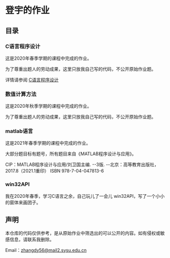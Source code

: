 # 登宇的作业

## 目录

### C语言程序设计

这是2020年春季学期的课程中完成的作业。

为了尊重出题人的劳动成果，这里只放我自己写的代码，不公开原始作业题。

详情请参阅 [C语言程序设计](C语言程序设计/)

### 数值计算方法

这是2020年秋季学期的课程中完成的作业。

为了尊重出题人的劳动成果，这里只放我自己写的代码，不公开原始作业题。

### matlab语言

这是2021年春季学期的课程中完成的作业。

大部分题目标有题号，所有题目来自《MATLAB程序设计与应用》。

CIP：MATLAB程序设计与应用/刘卫国主编. --3版. --北京：高等教育出版社，2017.8（2021.1重印） ISBN 978-7-04-047813-6

### win32API

我在2020年春季，学习C语言之余，自己玩儿了一会儿 win32API，写了一个小小的窗体来画团子。

## 声明

本仓库的代码仅供参考，是从原始作业中筛选出的可以公开的内容。如有侵权或敏感信息，请联系我删除。

Email：zhangdy56@mail2.sysu.edu.cn